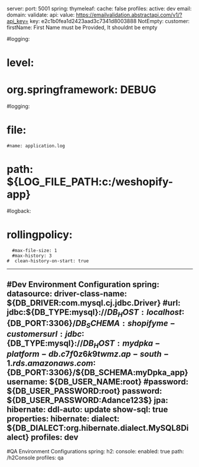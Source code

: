 server: 
 port: 5001
spring: 
 thymeleaf: 
      cache: false
 profiles: 
    active: dev
email: 
  domain: 
    validate: 
           api: 
             value: https://emailvalidation.abstractapi.com/v1/?api_key=
             key: e2c1b0fea1d2423aad3c7341d8003888
NotEmpty: 
  customer: 
     firstName: First Name must be Provided, It shouldnt be empty

#logging: 
 #  level: 
  #    org.springframework: DEBUG
#logging:
 # file:
    #name: application.log
  #  path: ${LOG_FILE_PATH:c:/weshopify-app}
  #logback:
   # rollingpolicy:
      #max-file-size: 1
      #max-history: 3
    #  clean-history-on-start: true

        
---
#Dev Environment Configuration
spring: 
  datasource: 
     driver-class-name: ${DB_DRIVER:com.mysql.cj.jdbc.Driver}
     #url: jdbc:${DB_TYPE:mysql}://${DB_HOST:localhost}:${DB_PORT:3306}/${DB_SCHEMA:shopifyme-customers}
     url: jdbc:${DB_TYPE:mysql}://${DB_HOST:mydpka-platform-db.c7f0z6k9twmz.ap-south-1.rds.amazonaws.com}:${DB_PORT:3306}/${DB_SCHEMA:myDpka_app}
     username: ${DB_USER_NAME:root} 
     #password: ${DB_USER_PASSWORD:root}
     password: ${DB_USER_PASSWORD:Adance123$}
  jpa: 
    hibernate: 
       ddl-auto: update
    show-sql: true
    properties: 
      hibernate: 
        dialect: ${DB_DIALECT:org.hibernate.dialect.MySQL8Dialect}
  profiles: dev
---
#QA Environment Configurations
spring: 
  h2: 
   console: 
    enabled: true
    path: /h2Console
  profiles: qa            

 
